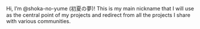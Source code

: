 Hi, I’m @shoka-no-yume (初夏の夢)!
This is my main nickname that I will use as the central point of my projects and redirect from all the projects I share with various communities.
